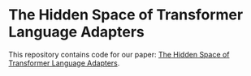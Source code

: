 # The Hidden Space of Transformer Language Adapters
This repository contains code for our paper: 
[The Hidden Space of Transformer Language Adapters]([https://arxiv.org/abs/2402.12976](https://arxiv.org/abs/2402.13137)).
